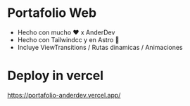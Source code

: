 # Portafolio Web
* Hecho con mucho ❤️ x AnderDev
* Hecho con Tailwindcc y en Astro 🚀
* Incluye ViewTransitions / Rutas dinamicas / Animaciones
# Deploy in vercel 
<a href="https://portafolio-anderdev.vercel.app/" target=_blank>https://portafolio-anderdev.vercel.app/ </a>
